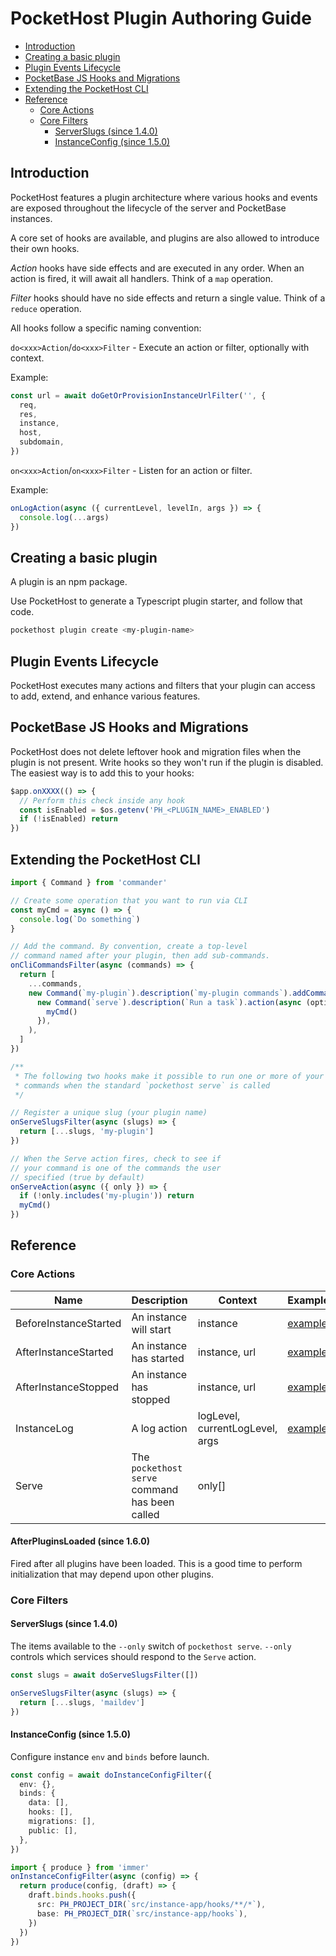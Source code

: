 # PocketHost Plugin Authoring Guide

<!-- @import "[TOC]" {cmd="toc" depthFrom=2 depthTo=6 orderedList=false} -->

<!-- code_chunk_output -->

- [Introduction](#introduction)
- [Creating a basic plugin](#creating-a-basic-plugin)
- [Plugin Events Lifecycle](#plugin-events-lifecycle)
- [PocketBase JS Hooks and Migrations](#pocketbase-js-hooks-and-migrations)
- [Extending the PocketHost CLI](#extending-the-pockethost-cli)
- [Reference](#reference)
  - [Core Actions](#core-actions)
  - [Core Filters](#core-filters)
    - [ServerSlugs (since 1.4.0)](#serverslugs-since-140)
    - [InstanceConfig (since 1.5.0)](#instanceconfig-since-150)

<!-- /code_chunk_output -->

## Introduction

PocketHost features a plugin architecture where various hooks and events are exposed throughout the lifecycle of the server and PocketBase instances.

A core set of hooks are available, and plugins are also allowed to introduce their own hooks.

_Action_ hooks have side effects and are executed in any order. When an action is fired, it will await all handlers. Think of a `map` operation.

_Filter_ hooks should have no side effects and return a single value. Think of a `reduce` operation.

All hooks follow a specific naming convention:

`do<xxx>Action`/`do<xxx>Filter` - Execute an action or filter, optionally with context.

Example:

```ts
const url = await doGetOrProvisionInstanceUrlFilter('', {
  req,
  res,
  instance,
  host,
  subdomain,
})
```

`on<xxx>Action`/`on<xxx>Filter` - Listen for an action or filter.

Example:

```ts
onLogAction(async ({ currentLevel, levelIn, args }) => {
  console.log(...args)
})
```

## Creating a basic plugin

A plugin is an npm package.

Use PocketHost to generate a Typescript plugin starter, and follow that code.

```bash
pockethost plugin create <my-plugin-name>
```

## Plugin Events Lifecycle

PocketHost executes many actions and filters that your plugin can access to add, extend, and enhance various features.

## PocketBase JS Hooks and Migrations

PocketHost does not delete leftover hook and migration files when the plugin is not present. Write hooks so they won't run if the plugin is disabled. The easiest way is to add this to your hooks:

```js
$app.onXXXX(() => {
  // Perform this check inside any hook
  const isEnabled = $os.getenv('PH_<PLUGIN_NAME>_ENABLED')
  if (!isEnabled) return
})
```

## Extending the PocketHost CLI

```ts
import { Command } from 'commander'

// Create some operation that you want to run via CLI
const myCmd = async () => {
  console.log(`Do something`)
}

// Add the command. By convention, create a top-level
// command named after your plugin, then add sub-commands.
onCliCommandsFilter(async (commands) => {
  return [
    ...commands,
    new Command(`my-plugin`).description(`my-plugin commands`).addCommand(
      new Command(`serve`).description(`Run a task`).action(async (options) => {
        myCmd()
      }),
    ),
  ]
})

/**
 * The following two hooks make it possible to run one or more of your custom
 * commands when the standard `pockethost serve` is called
 */

// Register a unique slug (your plugin name)
onServeSlugsFilter(async (slugs) => {
  return [...slugs, 'my-plugin']
})

// When the Serve action fires, check to see if
// your command is one of the commands the user
// specified (true by default)
onServeAction(async ({ only }) => {
  if (!only.includes('my-plugin')) return
  myCmd()
})
```

## Reference

### Core Actions

| Name                  | Description                                    | Context                         | Example                                                                                                                                            | Since |
| --------------------- | ---------------------------------------------- | ------------------------------- | -------------------------------------------------------------------------------------------------------------------------------------------------- | ----- |
| BeforeInstanceStarted | An instance will start                         | instance                        | [example](https://github.com/pockethost/pockethost/blob/e6355c1aea2484ffba9d95110faa2af40e922855/packages/plugin-launcher-spawn/src/index.ts#L215) | 1.3.0 |
| AfterInstanceStarted  | An instance has started                        | instance, url                   | [example](https://github.com/pockethost/pockethost/blob/e6355c1aea2484ffba9d95110faa2af40e922855/packages/plugin-launcher-spawn/src/index.ts#L215) | 1.3.0 |
| AfterInstanceStopped  | An instance has stopped                        | instance, url                   | [example](https://github.com/pockethost/pockethost/blob/e6355c1aea2484ffba9d95110faa2af40e922855/packages/plugin-launcher-spawn/src/index.ts#L199) | 1.3.0 |
| InstanceLog           | A log action                                   | logLevel, currentLogLevel, args | [example](https://github.com/pockethost/pockethost/blob/e6355c1aea2484ffba9d95110faa2af40e922855/packages/plugin-launcher-spawn/src/index.ts#L147) | 1.3.0 |
| Serve                 | The `pockethost serve` command has been called | only[]                          |                                                                                                                                                    | 1.4.0 |

#### AfterPluginsLoaded (since 1.6.0)

Fired after all plugins have been loaded. This is a good time to perform initialization that may depend upon other plugins.

### Core Filters

#### ServerSlugs (since 1.4.0)

The items available to the `--only` switch of `pockethost serve`. `--only` controls which services should respond to the `Serve` action.

```ts
const slugs = await doServeSlugsFilter([])
```

```ts
onServeSlugsFilter(async (slugs) => {
  return [...slugs, 'maildev']
})
```

#### InstanceConfig (since 1.5.0)

Configure instance `env` and `binds` before launch.

```ts
const config = await doInstanceConfigFilter({
  env: {},
  binds: {
    data: [],
    hooks: [],
    migrations: [],
    public: [],
  },
})
```

```ts
import { produce } from 'immer'
onInstanceConfigFilter(async (config) => {
  return produce(config, (draft) => {
    draft.binds.hooks.push({
      src: PH_PROJECT_DIR(`src/instance-app/hooks/**/*`),
      base: PH_PROJECT_DIR(`src/instance-app/hooks`),
    })
  })
})
```
